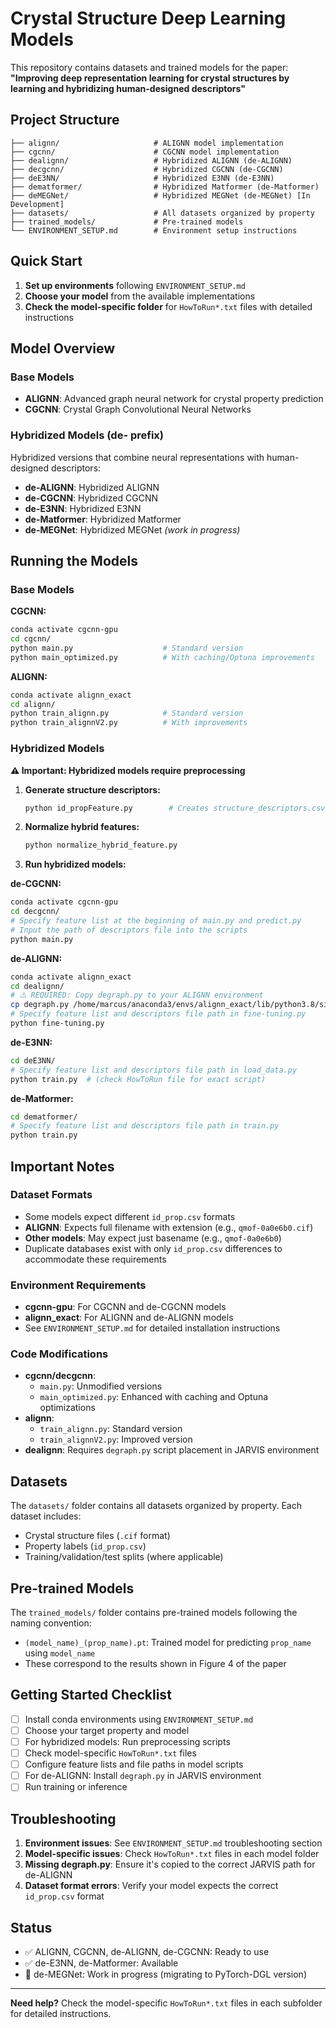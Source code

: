 # Crystal Structure Deep Learning Models

This repository contains datasets and trained models for the paper: **"Improving deep representation learning for crystal structures by learning and hybridizing human-designed descriptors"**

## Project Structure

```
├── alignn/                     # ALIGNN model implementation
├── cgcnn/                      # CGCNN model implementation  
├── dealignn/                   # Hybridized ALIGNN (de-ALIGNN)
├── decgcnn/                    # Hybridized CGCNN (de-CGCNN)
├── deE3NN/                     # Hybridized E3NN (de-E3NN)
├── dematformer/                # Hybridized Matformer (de-Matformer)
├── deMEGNet/                   # Hybridized MEGNet (de-MEGNet) [In Development]
├── datasets/                   # All datasets organized by property
├── trained_models/             # Pre-trained models
└── ENVIRONMENT_SETUP.md        # Environment setup instructions
```

## Quick Start

1. **Set up environments** following `ENVIRONMENT_SETUP.md`
2. **Choose your model** from the available implementations
3. **Check the model-specific folder** for `HowToRun*.txt` files with detailed instructions

## Model Overview

### Base Models
- **ALIGNN**: Advanced graph neural network for crystal property prediction
- **CGCNN**: Crystal Graph Convolutional Neural Networks

### Hybridized Models (de- prefix)
Hybridized versions that combine neural representations with human-designed descriptors:
- **de-ALIGNN**: Hybridized ALIGNN 
- **de-CGCNN**: Hybridized CGCNN
- **de-E3NN**: Hybridized E3NN
- **de-Matformer**: Hybridized Matformer
- **de-MEGNet**: Hybridized MEGNet *(work in progress)*

## Running the Models

### Base Models

**CGCNN:**
```bash
conda activate cgcnn-gpu
cd cgcnn/
python main.py                    # Standard version
python main_optimized.py          # With caching/Optuna improvements
```

**ALIGNN:**
```bash
conda activate alignn_exact  
cd alignn/
python train_alignn.py            # Standard version
python train_alignnV2.py          # With improvements
```

### Hybridized Models

**⚠️ Important: Hybridized models require preprocessing**

1. **Generate structure descriptors:**
   ```bash
   python id_propFeature.py        # Creates structure_descriptors.csv
   ```

2. **Normalize hybrid features:**
   ```bash
   python normalize_hybrid_feature.py
   ```

3. **Run hybridized models:**

**de-CGCNN:**
```bash
conda activate cgcnn-gpu
cd decgcnn/
# Specify feature list at the beginning of main.py and predict.py
# Input the path of descriptors file into the scripts
python main.py
```

**de-ALIGNN:**
```bash
conda activate alignn_exact
cd dealignn/
# ⚠️ REQUIRED: Copy degraph.py to your ALIGNN environment
cp degraph.py /home/marcus/anaconda3/envs/alignn_exact/lib/python3.8/site-packages/jarvis/core/
# Specify feature list and descriptors file path in fine-tuning.py
python fine-tuning.py
```

**de-E3NN:**
```bash
cd deE3NN/
# Specify feature list and descriptors file path in load_data.py
python train.py  # (check HowToRun file for exact script)
```

**de-Matformer:**
```bash
cd dematformer/
# Specify feature list and descriptors file path in train.py
python train.py
```

## Important Notes

### Dataset Formats
- Some models expect different `id_prop.csv` formats
- **ALIGNN**: Expects full filename with extension (e.g., `qmof-0a0e6b0.cif`)
- **Other models**: May expect just basename (e.g., `qmof-0a0e6b0`)
- Duplicate databases exist with only `id_prop.csv` differences to accommodate these requirements

### Environment Requirements
- **cgcnn-gpu**: For CGCNN and de-CGCNN models
- **alignn_exact**: For ALIGNN and de-ALIGNN models
- See `ENVIRONMENT_SETUP.md` for detailed installation instructions

### Code Modifications
- **cgcnn/decgcnn**: 
  - `main.py`: Unmodified versions
  - `main_optimized.py`: Enhanced with caching and Optuna optimizations
- **alignn**: 
  - `train_alignn.py`: Standard version
  - `train_alignnV2.py`: Improved version
- **dealignn**: Requires `degraph.py` script placement in JARVIS environment

## Datasets

The `datasets/` folder contains all datasets organized by property. Each dataset includes:
- Crystal structure files (`.cif` format)
- Property labels (`id_prop.csv`)
- Training/validation/test splits (where applicable)

## Pre-trained Models

The `trained_models/` folder contains pre-trained models following the naming convention:
- `(model_name)_(prop_name).pt`: Trained model for predicting `prop_name` using `model_name`
- These correspond to the results shown in Figure 4 of the paper

## Getting Started Checklist

- [ ] Install conda environments using `ENVIRONMENT_SETUP.md`
- [ ] Choose your target property and model
- [ ] For hybridized models: Run preprocessing scripts
- [ ] Check model-specific `HowToRun*.txt` files
- [ ] Configure feature lists and file paths in model scripts
- [ ] For de-ALIGNN: Install `degraph.py` in JARVIS environment
- [ ] Run training or inference

## Troubleshooting

1. **Environment issues**: See `ENVIRONMENT_SETUP.md` troubleshooting section
2. **Model-specific issues**: Check `HowToRun*.txt` files in each model folder
3. **Missing degraph.py**: Ensure it's copied to the correct JARVIS path for de-ALIGNN
4. **Dataset format errors**: Verify your model expects the correct `id_prop.csv` format

## Status

- ✅ ALIGNN, CGCNN, de-ALIGNN, de-CGCNN: Ready to use
- ✅ de-E3NN, de-Matformer: Available 
- 🚧 de-MEGNet: Work in progress (migrating to PyTorch-DGL version)

---

**Need help?** Check the model-specific `HowToRun*.txt` files in each subfolder for detailed instructions.

